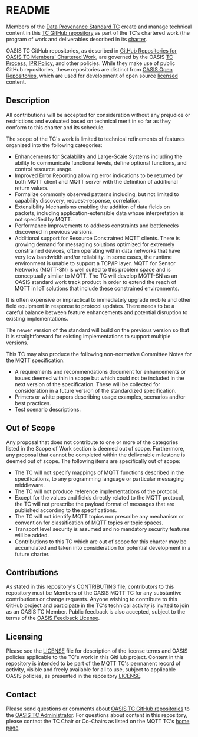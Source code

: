 # README

Members of the [Data Provenance Standard TC](https://groups.oasis-open.org/communities/tc-community-home2?CommunityKey=2c60b2cf-45d3-48cd-8594-0194f182b33d) create and manage technical content in this [TC GitHub repository](https://github.com/oasis-tcs/dps/) as part of the TC's chartered work (the program of work and deliverables described in its [charter](https://groups.oasis-open.org/higherlogic/ws/groups/2c60b2cf-45d3-48cd-8594-0194f182b33d/documents/charter3704/document?document_id=72618).

OASIS TC GitHub repositories, as described in [GitHub Repositories for OASIS TC Members' Chartered Work](https://www.oasis-open.org/resources/tcadmin/github-repositories-for-oasis-tc-members-chartered-work), are governed by the OASIS [TC Process](https://www.oasis-open.org/policies-guidelines/tc-process), [IPR Policy](https://www.oasis-open.org/policies-guidelines/ipr), and other policies. While they make use of public GitHub repositories, these repositories are distinct from [OASIS Open Repositories](https://www.oasis-open.org/resources/open-repositories), which are used for development of open source [licensed](https://www.oasis-open.org/resources/open-repositories/licenses) content.

## Description

All contributions will be accepted for consideration without any prejudice or restrictions and evaluated based on technical merit in so far as they conform to this charter and its schedule.

The scope of the TC's work is limited to technical refinements of features organized into the following categories:

- Enhancements for Scalability and Large-Scale Systems including the ability to communicate functional levels, define optional functions, and control resource usage.
- Improved Error Reporting allowing error indications to be returned by both MQTT client and MQTT server with the definition of additional return values.
- Formalize commonly observed patterns including, but not limited to capability discovery, request-response, correlation.
- Extensibility Mechanisms enabling the addition of data fields on packets, including application-extensible data whose interpretation is not specified by MQTT.
- Performance Improvements to address constraints and bottlenecks discovered in previous versions.
- Additional support for Resource Constrained MQTT clients. There is growing demand for messaging solutions optimized for extremely constrained devices, often operating within data networks that have very low bandwidth and/or reliability. In some cases, the runtime environment is unable to support a TCP/IP layer. MQTT for Sensor Networks (MQTT-SN) is well suited to this problem space and is conceptually similar to MQTT. The TC will develop MQTT-SN as an OASIS standard work track product in order to extend the reach of MQTT in IoT solutions that include these constrained environments.

It is often expensive or impractical to immediately upgrade mobile and other field equipment in response to protocol updates. There needs to be a careful balance between feature enhancements and potential disruption to existing implementations.

The newer version of the standard will build on the previous version so that it is straightforward for existing implementations to support multiple versions.

This TC may also produce the following non-normative Committee Notes for the MQTT specification:

- A requirements and recommendations document for enhancements or issues deemed within in scope but which could not be included in the next version of the specification. These will be collected for consideration in a future version of the standardized specification.
- Primers or white papers describing usage examples, scenarios and/or best practices.
- Test scenario descriptions.

## Out of Scope

Any proposal that does not contribute to one or more of the categories listed in the Scope of Work section is deemed out of scope. Furthermore, any proposal that cannot be completed within the deliverable milestone is deemed out of scope. The following items are specifically out of scope:

- The TC will not specify mappings of MQTT functions described in the specifications, to any programming language or particular messaging middleware.
- The TC will not produce reference implementations of the protocol.
- Except for the values and fields directly related to the MQTT protocol, the TC will not prescribe the payload format of messages that are published according to the specifications.
- The TC will not identify MQTT topics nor prescribe any mechanism or convention for classification of MQTT topics or topic spaces.
- Transport level security is assumed and no mandatory security features will be added.
- Contributions to this TC which are out of scope for this charter may be accumulated and taken into consideration for potential development in a future charter.
  
## Contributions

As stated in this repository's [CONTRIBUTING](https://github.com/oasis-tcs/mqtt/blob/master/CONTRIBUTING.md) file, contributors to this repository must be Members of the OASIS MQTT TC for any substantive contributions or change requests.  Anyone wishing to contribute to this GitHub project and [participate](https://www.oasis-open.org/join/participation-instructions) in the TC's technical activity is invited to join as an OASIS TC Member. Public feedback is also accepted, subject to the terms of the [OASIS Feedback License](https://www.oasis-open.org/policies-guidelines/ipr#appendixa). 

## Licensing

Please see the [LICENSE](https://github.com/oasis-tcs/mqtt/blob/master/LICENSE.md) file for description of the license terms and OASIS policies applicable to the TC's work in this GitHub project. Content in this repository is intended to be part of the MQTT TC's permanent record of activity, visible and freely available for all to use, subject to applicable OASIS policies, as presented in the repository [LICENSE](https://github.com/oasis-tcs/MQTT/blob/master/LICENSE.md). 

## Contact

Please send questions or comments about [OASIS TC GitHub repositories](https://www.oasis-open.org/resources/tcadmin/github-repositories-for-oasis-tc-members-chartered-work) to the [OASIS TC Administrator](mailto:tc-admin@oasis-open.org).  For questions about content in this repository, please contact the TC Chair or Co-Chairs as listed on the  MQTT TC's [home page](https://www.oasis-open.org/committees/mqtt/).
